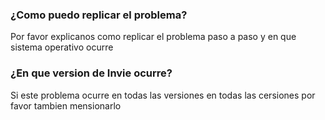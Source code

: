 <h3>¿Como puedo replicar el problema?</h3>
Por favor explicanos como replicar el problema paso a paso y en que sistema operativo ocurre
<h3>¿En que version de Invie ocurre?</h3>
Si este problema ocurre en todas las versiones en todas las cersiones por favor tambien mensionarlo

